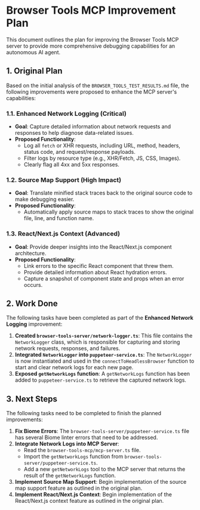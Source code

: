 # Browser Tools MCP Improvement Plan

This document outlines the plan for improving the Browser Tools MCP server to provide more comprehensive debugging capabilities for an autonomous AI agent.

## 1. Original Plan

Based on the initial analysis of the `BROWSER_TOOLS_TEST_RESULTS.md` file, the following improvements were proposed to enhance the MCP server's capabilities:

### 1.1. Enhanced Network Logging (Critical)

-   **Goal**: Capture detailed information about network requests and responses to help diagnose data-related issues.
-   **Proposed Functionality**:
    -   Log all `fetch` or XHR requests, including URL, method, headers, status code, and request/response payloads.
    -   Filter logs by resource type (e.g., XHR/Fetch, JS, CSS, Images).
    -   Clearly flag all 4xx and 5xx responses.

### 1.2. Source Map Support (High Impact)

-   **Goal**: Translate minified stack traces back to the original source code to make debugging easier.
-   **Proposed Functionality**:
    -   Automatically apply source maps to stack traces to show the original file, line, and function name.

### 1.3. React/Next.js Context (Advanced)

-   **Goal**: Provide deeper insights into the React/Next.js component architecture.
-   **Proposed Functionality**:
    -   Link errors to the specific React component that threw them.
    -   Provide detailed information about React hydration errors.
    -   Capture a snapshot of component state and props when an error occurs.

## 2. Work Done

The following tasks have been completed as part of the **Enhanced Network Logging** improvement:

1.  **Created `browser-tools-server/network-logger.ts`**: This file contains the `NetworkLogger` class, which is responsible for capturing and storing network requests, responses, and failures.
2.  **Integrated `NetworkLogger` into `puppeteer-service.ts`**: The `NetworkLogger` is now instantiated and used in the `connectToHeadlessBrowser` function to start and clear network logs for each new page.
3.  **Exposed `getNetworkLogs` function**: A `getNetworkLogs` function has been added to `puppeteer-service.ts` to retrieve the captured network logs.

## 3. Next Steps

The following tasks need to be completed to finish the planned improvements:

1.  **Fix Biome Errors**: The `browser-tools-server/puppeteer-service.ts` file has several Biome linter errors that need to be addressed.
2.  **Integrate Network Logs into MCP Server**:
    -   Read the `browser-tools-mcp/mcp-server.ts` file.
    -   Import the `getNetworkLogs` function from `browser-tools-server/puppeteer-service.ts`.
    -   Add a new `getNetworkLogs` tool to the MCP server that returns the result of the `getNetworkLogs` function.
3.  **Implement Source Map Support**: Begin implementation of the source map support feature as outlined in the original plan.
4.  **Implement React/Next.js Context**: Begin implementation of the React/Next.js context feature as outlined in the original plan.
